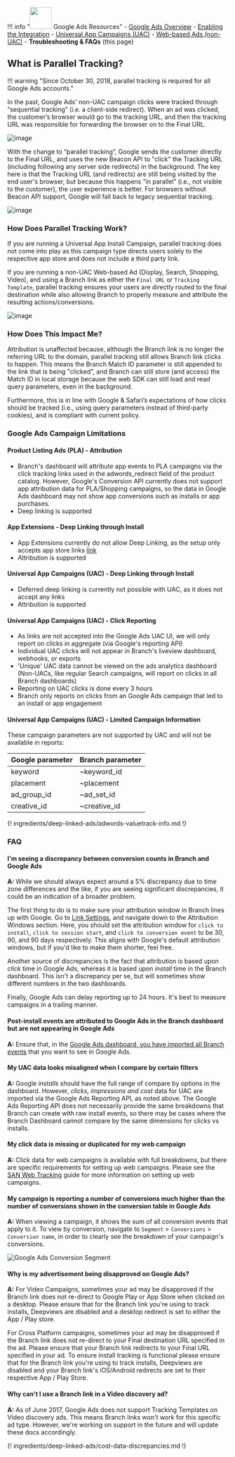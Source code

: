 !!! info "<img src="../../../_assets/img/pages/deep-linked-ads/google/google-ads-logo.png" width="50"/> Google Ads Resources"
		- [Google Ads Overview](/deep-linked-ads/google-ads-overview/)
		- [Enabling the Integration](/deep-linked-ads/google-ads-enable/)
		- [Universal App Campaigns (UAC)](/deep-linked-ads/google-ads-uac/)
		- [Web-based Ads (non-UAC)](/deep-linked-ads/google-ads-non-uac/)
		- **Troubleshooting & FAQs** (this page)

## What is Parallel Tracking?

!!! warning "Since October 30, 2018, parallel tracking is required for all Google Ads accounts."

In the past, Google Ads' non-UAC campaign clicks were tracked through “sequential tracking” (i.e. a client-side redirect). When an ad was clicked, the customer’s browser would go to the tracking URL, and then the tracking URL was responsible for forwarding the browser on to the Final URL.

![image](/_assets/img/pages/deep-linked-ads/google/legacy-sequential-tracking.png)

With the change to “parallel tracking”, Google sends the customer directly to the Final URL, and uses the new Beacon API to "click" the Tracking URL (including following any server side redirects) in the background. The key here is that the Tracking URL (and redirects) are still being visited by the end user's browser, but because this happens “in parallel” (i.e., not visible to the customer), the user experience is better. For browsers without Beacon API support, Google will fall back to legacy sequential tracking.

![image](/_assets/img/pages/deep-linked-ads/google/new-parallel-tracking.png)

### How Does Parallel Tracking Work?

If you are running a Universal App Install Campaign, parallel tracking does not come into play as this campaign type directs users solely to the respective app store and does not include a third party link.

If you are running a non-UAC Web-based Ad (Display, Search, Shopping, Video), and using a Branch link as either the `Final URL` or `Tracking Template`, parallel tracking ensures your users are directly routed to the final destination while also allowing Branch to properly measure and attribute the resulting actions/conversions.

![image](/_assets/img/pages/deep-linked-ads/google/google-ads-non-uac.png)

### How Does This Impact Me?

Attribution is unaffected because, although the Branch link is no longer the referring URL to the domain, parallel tracking still allows Branch link clicks to happen. This means the Branch Match ID parameter is still appended to the link that is being "clicked", and Branch can still store (and access) the Match ID in local storage because the web SDK can still load and read query parameters, even in the background.

Furthermore, this is in line with Google & Safari’s expectations of how clicks should be tracked (i.e., using query parameters instead of third-party cookies), and is compliant with current policy.

### Google Ads Campaign Limitations

#### Product Listing Ads (PLA) - Attribution
- Branch's dashboard will attribute app events to PLA campaigns via the click tracking links used in the adwords_redirect field of the product catalog. However, Google's Conversion API currently does not support app attribution data for PLA/Shopping campaigns, so the data in Google Ads dashboard may not show app conversions such as installs or app purchases.
- Deep linking is supported

#### App Extensions - Deep Linking through Install
- App Extensions currently do not allow Deep Linking, as the setup only accepts app store links [link](https://support.google.com/adwords/answer/2402582?hl=en)
- Attribution is supported

#### Universal App Campaigns (UAC) - Deep Linking through Install
- Deferred deep linking is currently not possible with UAC, as it does not accept any links
- Attribution is supported

#### Universal App Campaigns (UAC) - Click Reporting
- As links are not accepted into the Google Ads UAC UI, we will only report on clicks in aggregate (via Google's reporting API)
- Individual UAC clicks will not appear in Branch's liveview dashboard, webhooks, or exports
- 'Unique' UAC data cannot be viewed on the ads analytics dashboard (Non-UACs, like regular Search campaigns, will report on clicks in all Branch dashboards)
- Reporting on UAC clicks is done every 3 hours
- Branch only reports on clicks from an Google Ads campaign that led to an install or app engagement

#### Universal App Campaigns (UAC) - Limited Campaign Information
These campaign parameters are not supported by UAC and will not be available in reports:

Google parameter | Branch parameter
--- | ---
keyword | ~keyword_id
placement | ~placement
ad_group_id | ~ad_set_id
creative_id | ~creative_id

{! ingredients/deep-linked-ads/adwords-valuetrack-info.md !}

### FAQ

#### I'm seeing a discrepancy between conversion counts in Branch and Google Ads

**A:** While we should always expect around a 5% discrepancy due to time zone differences and the like, if you are seeing significant discrepancies, it could be an indication of a broader problem.

The first thing to do is to make sure your attribution window in Branch lines up with Google. Go to [Link Settings](https://dashboard.branch.io/link-settings), and navigate down to the Attribution Windows section. Here, you should set the attribution window for `click to install`, `click to session start`, and `click to conversion event` to be 30, 90, and 90 days respectively. This aligns with Google's default attribution windows, but if you'd like to make them shorter, feel free.

Another source of discrepancies is the fact that attribution is based upon *click* time in Google Ads, whereas it is based upon *install* time in the Branch dashboard. This isn't a discrepancy per se, but will sometimes show different numbers in the two dashboards.

Finally, Google Ads can delay reporting up to 24 hours. It's best to measure campaigns in a trailing manner.

#### Post-install events are attributed to Google Ads in the Branch dashboard but are not appearing in Google Ads

**A:** Ensure that, in the [Google Ads dashboard, you have imported all Branch events](/deep-linked-ads/google-ads-overview/#import-events-in-adwords) that you want to see in Google Ads.

#### My UAC data looks misaligned when I compare by certain filters

**A:** Google _installs_ should have the full range of compare by options in the dashboard. However, _clicks, impressions and cost_ data for UAC are imported via the Google Ads Reporting API, as noted above. The Google Ads Reporting API does not necessarily provide the same breakdowns that Branch can create with raw install events, so there may be cases where the Branch Dashboard cannot compare by the same dimensions for clicks vs installs.

#### My click data is missing or duplicated for my web campaign

**A:** Click data for web campaigns is available with full breakdowns, but there are specific requirements for setting up web campaigns. Please see the [SAN Web Tracking](/deep-linked-ads/san-web-tracking) guide for more information on setting up web campaigns.

#### My campaign is reporting a number of conversions much higher than the number of conversions shown in the conversion table in Google Ads

**A:** When viewing a campaign, it shows the sum of all conversion events that apply to it. To view by conversion, navigate to `Segment` > `Conversions` > `Conversion name`, in order to clearly see the breakdown of your campaign's conversions.

<img src="/_assets/img/pages/deep-linked-ads/google-conversions/conversion-segment.png" alt="Google Ads Conversion Segment" class="center">

#### Why is my advertisement being disapproved on Google Ads?

**A:** For Video Campaigns, sometimes your ad may be disapproved if the Branch link does not re-direct to Google Play or App Store when clicked on a desktop. Please ensure that for the Branch link you're using to track installs, Deepviews are disabled and a desktop redirect is set to either the App / Play store.

For Cross Platform campaigns, sometimes your ad may be disapproved if the Branch link does not re-direct to your Final destination URL specified in the ad. Please ensure that your Branch link redirects to your Final URL specified in your ad. To ensure install tracking is functional please ensure that for the Branch link you're using to track installs, Deepviews are disabled and your Branch link's iOS/Android redirects are set to their respective App / Play Store.

#### Why can't I use a Branch link in a Video discovery ad?

**A:** As of June 2017, Google Ads does not support Tracking Templates on Video discovery ads. This means Branch links won't work for this specific ad type. However, we're working on support in the future and will update these docs accordingly.

{! ingredients/deep-linked-ads/cost-data-discrepancies.md !}

